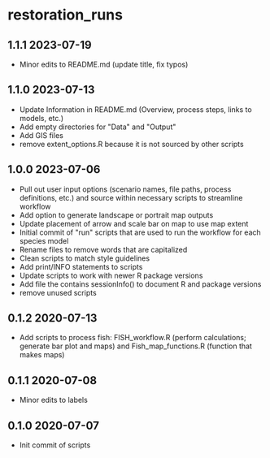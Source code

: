 # restoration_runs

## 1.1.1 2023-07-19
* Minor edits to README.md (update title, fix typos)

## 1.1.0 2023-07-13
* Update Information in README.md (Overview, process steps, links to models, etc.)
* Add empty directories for "Data" and "Output"
* Add GIS files
* remove extent_options.R because it is not sourced by other scripts

## 1.0.0 2023-07-06
* Pull out user input options (scenario names, file paths, process definitions, etc.) and source within necessary scripts to streamline workflow
* Add option to generate landscape or portrait map outputs
* Update placement of arrow and scale bar on map to use map extent
* Initial commit of "run" scripts that are used to run the workflow for each species model
* Rename files to remove words that are capitalized
* Clean scripts to match style guidelines 
* Add print/INFO statements to scripts
* Update scripts to work with newer R package versions
* Add file the contains sessionInfo() to document R and package versions
* remove unused scripts

## 0.1.2 2020-07-13
* Add scripts to process fish: FISH_workflow.R (perform calculations; generate bar plot and maps) and Fish_map_functions.R (function that makes maps)

## 0.1.1 2020-07-08
* Minor edits to labels

## 0.1.0 2020-07-07
* Init commit of scripts
